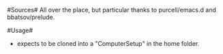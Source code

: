 #Sources#
All over the place, but particular thanks to purcell/emacs.d and bbatsov/prelude.

#Usage#
* expects to be cloned into a "ComputerSetup" in the home folder.
